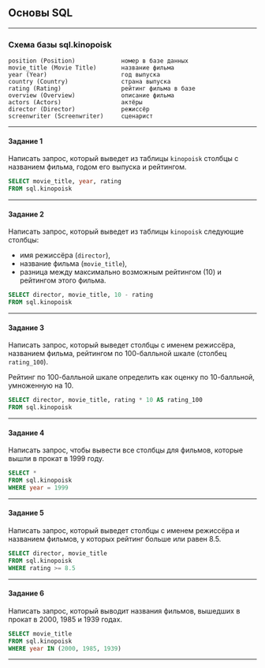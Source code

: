 ## Основы SQL ##

----

### Схема базы sql.kinopoisk ###

    position (Position)             номер в базе данных
    movie_title (Movie Title)       название фильма
    year (Year)                     год выпуска
    country (Country)               страна выпуска
    rating (Rating)                 рейтинг фильма в базе
    overview (Overview)             описание фильма
    actors (Actors)                 актёры
    director (Director)             режиссёр
    screenwriter (Screenwriter)     сценарист

----

#### **Задание 1** ####

Написать запрос, который выведет из таблицы `kinopoisk` столбцы с названием
фильма, годом его выпуска и рейтингом.

```sql
SELECT movie_title, year, rating
FROM sql.kinopoisk
```

----

#### **Задание 2** ####

Написать запрос, который выведет из таблицы `kinopoisk` следующие столбцы:

- имя режиссёра (`director`),
- название фильма (`movie_title`),
- разница между максимально возможным рейтингом (10) и рейтингом этого фильма.

```sql
SELECT director, movie_title, 10 - rating
FROM sql.kinopoisk
```

----

#### **Задание 3** ####

Написать запрос, который выведет столбцы с именем режиссёра, названием фильма,
рейтингом по 100-балльной шкале (столбец `rating_100`).

Рейтинг по 100-балльной шкале определить как оценку по 10-балльной, умноженную
на 10.

```sql
SELECT director, movie_title, rating * 10 AS rating_100
FROM sql.kinopoisk
```

----

#### **Задание 4** ####

Написать запрос, чтобы вывести все столбцы для фильмов, которые вышли в прокат в
1999 году.

```sql
SELECT *
FROM sql.kinopoisk
WHERE year = 1999
```

----

#### **Задание 5** ####

Написать запрос, который выведет столбцы с именем режиссёра и названием фильмов,
у которых рейтинг больше или равен 8.5.

```sql
SELECT director, movie_title
FROM sql.kinopoisk
WHERE rating >= 8.5
```

----

#### **Задание 6** ####

Написать запрос, который выводит названия фильмов, вышедших в прокат в 2000,
1985 и 1939 годах.

```sql
SELECT movie_title
FROM sql.kinopoisk
WHERE year IN (2000, 1985, 1939)
```

----
